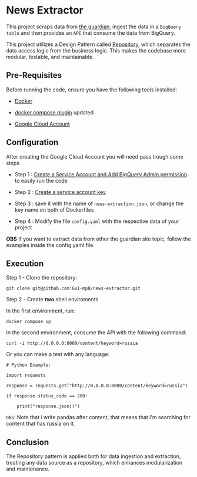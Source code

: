 # News Extractor

This project scraps data from [the guardian](https://www.theguardian.com/au), ingest the data in a `BigQuery table` and then provides an `API` that consume the data from BigQuery.

This project utilizes a Design Pattern called [Repository](https://python.plainenglish.io/design-patterns-in-python-repository-pattern-1c2e5070a01c), which separates the data access logic from the business logic. This makes the codebase more modular, testable, and maintainable.

## Pre-Requisites
Before running the code, ensure you have the following tools installed:

- [Docker](https://docs.docker.com/engine/install/ubuntu/)

- [docker compose plugin](https://docs.docker.com/compose/install/linux/#install-using-the-repository) updated

- [Google Cloud Account](https://cloud.google.com/free?hl=en)

## Configuration

After creating the Google Cloud Account you will need pass trough some steps

- Step 1 : [Create a Service Account and Add BigQuery Admin permission](https://www.youtube.com/watch?v=aD9vU1a7WXo) to easily run the code

- Step 2 : [Create a service account key](https://youtu.be/dj9fxiuz4WM?t=66)

- Step 3 : save it with the name of `news-extraction.json`, or change the key name on both of Dockerfiles

- Step 4 : Modify the file `config.yaml` with the respective data of your project

**OBS** If you want to extract data from other the guardian site topic, follow the examples inside the config.yaml file.

## Execution

Step 1 -  Clone the repository:
```
git clone git@github.com:Gui-mp8/news-extractor.git
```

Step 2 - Create **two** shell enviroments


In the first environment, run:

```
docker compose up
```
In the second environment, consume the API with the following command:

```
curl -i http://0.0.0.0:8000/content/keyword=russia
```

Or you can make a test with any language:
```
# Python Example:

import requests

response = requests.get("http://0.0.0.0:8000/content/keyword=russia")

if response.status_code == 200:

    print("response.json()")

```


`OBS`: Note that i write pandas after content, that means that i'm searching for content that has russia on it.

## Conclusion

The Repository pattern is applied both for data ingestion and extraction, treating any data source as a repository, which enhances modularization and maintenance.
